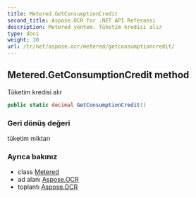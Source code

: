 ```yaml
---
title: Metered.GetConsumptionCredit
second_title: Aspose.OCR for .NET API Referansı
description: Metered yöntem. Tüketim kredisi alır
type: docs
weight: 30
url: /tr/net/aspose.ocr/metered/getconsumptioncredit/
---
```

## Metered.GetConsumptionCredit method

Tüketim kredisi alır

```csharp
public static decimal GetConsumptionCredit()
```

### Geri dönüş değeri

tüketim miktarı

### Ayrıca bakınız

* class [Metered](../)
* ad alanı [Aspose.OCR](../../metered/)
* toplantı [Aspose.OCR](../../../)


